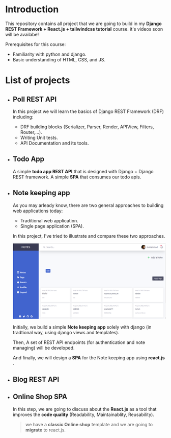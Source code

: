 # Introduction

This repository contains all project that we are going to build in my **Django REST Framework + React.js + tailwindcss tutorial** course. it's videos soon will be availabe!

Prerequisites for this course:
- Familiarity with python and django.
- Basic understanding of HTML, CSS, and JS.

# List of projects

- ## Poll REST API
    In this project we will learn the basics of Django REST Framework (DRF) including:
    - DRF building blocks (Serializer, Parser, Render, APIView, Filters, Router,...).
    - Writing Unit tests.
    - API Documentation and its tools.

- ## Todo App
    A simple **todo app REST API** that is designed with Django + Django REST framework.
    A simple **SPA** that consumes our todo apis. 

- ## Note keeping app
    As you may arleady know, there are two general approaches to building web applications today:
    - Traditional web application.
    - Single page application (SPA).

    In this project, I've tried to illustrate and compare these two approaches.

    ![Note app](https://github.com/0x-m/django-react-projects/blob/main/notes_app/docs/img/notes-notelist.png?raw=true)

    Initially, we build a simple **Note keeping app** solely with django (in tradtional way, using django views and templates). 
    
    Then,  A set of REST API endpoints (for authentication and note managing) will be developed.

    And finally, we will design a **SPA** for the Note keeping app using **react.js** .
  
- ## Blog REST API

- ## Online Shop SPA

    In this step, we are going to discuss about the **React.js** as a tool that improves 
    the **code quality** (Readability, Maintainablity, Reusability).

    > we have a **classic Online shop** template and we are going to **migrate** to react.js.


